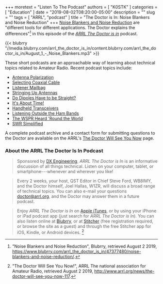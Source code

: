 +++
moretext = "Listen To The Podcast"
authors = [ "K0STK" ]
categories = [ "Education" ]
date = "2019-08-02T08:20:00-05:00"
description = ""
slug = ""
tags = [ "ARRL", "podcast" ]
title = "The Doctor is In: Noise Blankers and Noise Reduction"
+++
[Noise Blankers and Noise Reduction](https://www.blubrry.com/arrl_the_doctor_is_in/47377480/noise-blankers-and-noise-reduction/)
are "different tools for different applications. The Doctor explains the differences"[^1]
in this episode of the
[*ARRL The Doctor is in*](http://www.arrl.org/doctor/) podcast. 

[^1]: "Noise Blankers and Noise Reduction", Blubrry, retrieved August 2 2019, https://www.blubrry.com/arrl_the_doctor_is_in/47377480/noise-blankers-and-noise-reduction/.

<!--more-->

{{< blubrry "//media.blubrry.com/arrl_the_doctor_is_in/content.blubrry.com/arrl_the_doctor_is_in/August_1_-_Noise_Blankers.mp3" >}}

These short podcasts are an approachable way of learning about technical
topics related to Amateur Radio. Recent podcast topics include:

* [Antenna Polarization](https://www.blubrry.com/arrl_the_doctor_is_in/45250206/antenna-polarization/)
* [Selecting Coaxial Cable](https://www.blubrry.com/arrl_the_doctor_is_in/45250204/selecting-coaxial-cable/)
* [Listener Mailbag](https://www.blubrry.com/arrl_the_doctor_is_in/44472068/arrls-the-doctor-is-in-listener-mailbag/)
* [Stringing Up Antennas](https://www.blubrry.com/arrl_the_doctor_is_in/44471836/arrls-the-doctor-is-in-stringing-up-antennas/)
* [Do Dipoles Have to be Straight?](https://www.blubrry.com/arrl_the_doctor_is_in/43836735/do-dipoles-have-to-be-straight/)
* [It's About Time!](https://www.blubrry.com/arrl_the_doctor_is_in/43815792/its-about-time/)
* [Handheld Transceivers](https://www.blubrry.com/arrl_the_doctor_is_in/42685410/handheld-transceivers/)
* [Listening Outside the Ham Bands](https://www.blubrry.com/arrl_the_doctor_is_in/42685409/listening-outside-the-ham-bands/)
* [The WSPR Heard 'Round the World](https://www.blubrry.com/arrl_the_doctor_is_in/42148578/the-wspr-heard-round-the-world/)
* [SWR Simplified](https://www.blubrry.com/arrl_the_doctor_is_in/42026223/swr-simplified/)

A complete podcast archive and a contact form for submitting questions
to the Doctor are available on the ARRL's
[The Doctor Will See You Now](http://www.arrl.org/doctor) page.

### About the ARRL The Doctor Is In Podcast

>Sponsored by [DX Engineering](http://www.dxengineering.com/),
*ARRL The Doctor is In* is an informative discussion of all things
technical. Listen on your computer, tablet, or smartphone---whenever and
wherever you like!

>Every 2 weeks, your host, QST Editor in Chief Steve Ford, WB8IMY, and the
Doctor himself, Joel Hallas, W1ZR, will discuss a broad range of technical
topics. You can also e-mail your questions
[doctor@arrl.org](mailto:doctor@arrl.org),
and the Doctor may answer them in a future podcast.

>Enjoy
*ARRL The Doctor is In* on
[Apple iTunes](https://itunes.apple.com/us/podcast/arrl-the-doctor-is-in/id1096749595?mt=2()),
or by using your iPhone or iPad podcast app (just search for
*ARRL The Doctor is In*). You can also listen online at
[Blubrry](https://www.blubrry.com/arrl_the_doctor_is_in/),
or at
[Stitcher](https://www.stitcher.com/)
(free registration required, or browse the site as a guest) and through
the free Stitcher app for iOS, Kindle, or Android devices. [^2]

[^2]: "The Doctor Will See You Now!", ARRL The national association for Amateur Radio, retrieved August 2 2019, http://www.arrl.org/news/the-doctor-will-see-you-now-117.
